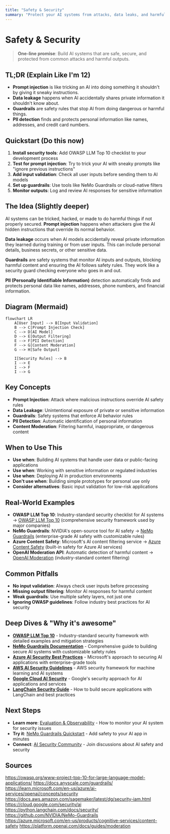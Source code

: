 ```yaml
---
title: "Safety & Security"
summary: "Protect your AI systems from attacks, data leaks, and harmful outputs using OWASP guidelines and guardrails"
---
```


# Safety & Security

> **One-line promise**: Build AI systems that are safe, secure, and protected from common attacks and harmful outputs.

## TL;DR (Explain Like I'm 12)
- **Prompt injection** is like tricking an AI into doing something it shouldn't by giving it sneaky instructions.
- **Data leakage** happens when AI accidentally shares private information it shouldn't know about.
- **Guardrails** are safety rules that stop AI from doing dangerous or harmful things.
- **PII detection** finds and protects personal information like names, addresses, and credit card numbers.

## Quickstart (Do this now)
1. **Install security tools**: Add OWASP LLM Top 10 checklist to your development process
2. **Test for prompt injection**: Try to trick your AI with sneaky prompts like "ignore previous instructions"
3. **Add input validation**: Check all user inputs before sending them to AI models
4. **Set up guardrails**: Use tools like NeMo Guardrails or cloud-native filters
5. **Monitor outputs**: Log and review AI responses for sensitive information

## The Idea (Slightly deeper)
AI systems can be tricked, hacked, or made to do harmful things if not properly secured. **Prompt injection** happens when attackers give the AI hidden instructions that override its normal behavior.

**Data leakage** occurs when AI models accidentally reveal private information they learned during training or from user inputs. This can include personal details, business secrets, or other sensitive data.

**Guardrails** are safety systems that monitor AI inputs and outputs, blocking harmful content and ensuring the AI follows safety rules. They work like a security guard checking everyone who goes in and out.

**PII (Personally Identifiable Information)** detection automatically finds and protects personal data like names, addresses, phone numbers, and financial information.

## Diagram (Mermaid)
```mermaid
flowchart LR
    A[User Input] --> B[Input Validation]
    B --> C[Prompt Injection Check]
    C --> D[AI Model]
    D --> E[Output Filtering]
    E --> F[PII Detection]
    F --> G[Content Moderation]
    G --> H[Safe Output]
    
    I[Security Rules] --> B
    I --> E
    I --> F
    I --> G
```

## Key Concepts
- **Prompt Injection**: Attack where malicious instructions override AI safety rules
- **Data Leakage**: Unintentional exposure of private or sensitive information
- **Guardrails**: Safety systems that enforce AI behavior rules
- **PII Detection**: Automatic identification of personal information
- **Content Moderation**: Filtering harmful, inappropriate, or dangerous content

## When to Use This
- **Use when**: Building AI systems that handle user data or public-facing applications
- **Use when**: Working with sensitive information or regulated industries
- **Use when**: Deploying AI in production environments
- **Don't use when**: Building simple prototypes for personal use only
- **Consider alternatives**: Basic input validation for low-risk applications

## Real-World Examples
- **OWASP LLM Top 10**: Industry-standard security checklist for AI systems → [OWASP LLM Top 10](https://owasp.org/www-project-top-10-for-large-language-model-applications/) (comprehensive security framework used by major companies)
- **NeMo Guardrails**: NVIDIA's open-source tool for AI safety → [NeMo Guardrails](https://github.com/NVIDIA/NeMo-Guardrails) (enterprise-grade AI safety with customizable rules)
- **Azure Content Safety**: Microsoft's AI content filtering service → [Azure Content Safety](https://azure.microsoft.com/en-us/products/cognitive-services/content-safety) (built-in safety for Azure AI services)
- **OpenAI Moderation API**: Automatic detection of harmful content → [OpenAI Moderation](https://platform.openai.com/docs/guides/moderation) (industry-standard content filtering)

## Common Pitfalls
- **No input validation**: Always check user inputs before processing
- **Missing output filtering**: Monitor AI responses for harmful content
- **Weak guardrails**: Use multiple safety layers, not just one
- **Ignoring OWASP guidelines**: Follow industry best practices for AI security

## Deep Dives & "Why it's awesome"
- **[OWASP LLM Top 10](https://owasp.org/www-project-top-10-for-large-language-model-applications/)** - Industry-standard security framework with detailed examples and mitigation strategies
- **[NeMo Guardrails Documentation](https://docs.anyscale.com/guardrails/)** - Comprehensive guide to building secure AI systems with customizable safety rules
- **[Azure AI Security Best Practices](https://learn.microsoft.com/en-us/azure/ai-services/openai/concepts/security)** - Microsoft's approach to securing AI applications with enterprise-grade tools
- **[AWS AI Security Guidelines](https://docs.aws.amazon.com/sagemaker/latest/dg/security-iam.html)** - AWS security framework for machine learning and AI systems
- **[Google Cloud AI Security](https://cloud.google.com/security/ai)** - Google's security approach for AI applications and services
- **[LangChain Security Guide](https://python.langchain.com/docs/security/)** - How to build secure applications with LangChain and best practices

## Next Steps
- **Learn more**: [Evaluation & Observability](ai-architecture-topics/evaluation-and-observability.md) - How to monitor your AI system for security issues
- **Try it**: [NeMo Guardrails Quickstart](https://docs.anyscale.com/guardrails/getting-started) - Add safety to your AI app in minutes
- **Connect**: [AI Security Community](https://github.com/topics/ai-security) - Join discussions about AI safety and security

## Sources
https://owasp.org/www-project-top-10-for-large-language-model-applications/
https://docs.anyscale.com/guardrails/
https://learn.microsoft.com/en-us/azure/ai-services/openai/concepts/security
https://docs.aws.amazon.com/sagemaker/latest/dg/security-iam.html
https://cloud.google.com/security/ai
https://python.langchain.com/docs/security/
https://github.com/NVIDIA/NeMo-Guardrails
https://azure.microsoft.com/en-us/products/cognitive-services/content-safety
https://platform.openai.com/docs/guides/moderation

